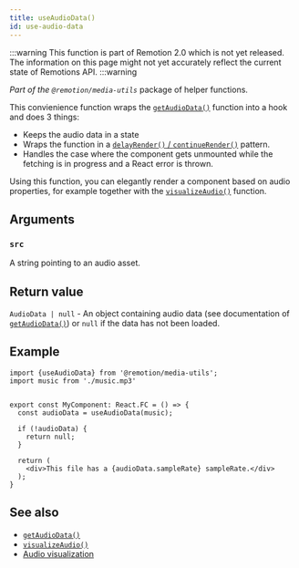 ```yaml
---
title: useAudioData()
id: use-audio-data
---
```


:::warning
This function is part of Remotion 2.0 which is not yet released. The information on this page might not yet accurately reflect the current state of Remotions API.
:::warning

_Part of the `@remotion/media-utils`_ package of helper functions.

This convienience function wraps the [`getAudioData()`](/docs/get-audio-data) function into a hook and does 3 things:

- Keeps the audio data in a state
- Wraps the function in a [`delayRender()` / `continueRender()`](/docs/data-fetching) pattern.
- Handles the case where the component gets unmounted while the fetching is in progress and a React error is thrown.

Using this function, you can elegantly render a component based on audio properties, for example together with the [`visualizeAudio()`](/docs/visualize-audio) function.

## Arguments

### `src`

A string pointing to an audio asset.

## Return value

`AudioData | null` - An object containing audio data (see documentation of [`getAudioData()`](/docs/get-audio-data)) or `null` if the data has not been loaded.

## Example

```tsx
import {useAudioData} from '@remotion/media-utils';
import music from './music.mp3'


export const MyComponent: React.FC = () => {
  const audioData = useAudioData(music);

  if (!audioData) {
    return null;
  }

  return (
    <div>This file has a {audioData.sampleRate} sampleRate.</div>
  );
}
```

## See also

- [`getAudioData()`](/docs/get-audio-data)
- [`visualizeAudio()`](/docs/visualize-audio)
- [Audio visualization](/docs/audio-visualization)
